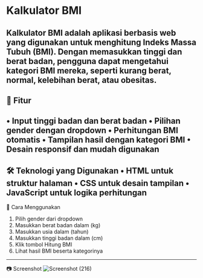 Kalkulator BMI 
==============================================================
Kalkulator BMI adalah aplikasi berbasis web yang digunakan untuk menghitung Indeks Massa Tubuh (BMI). Dengan memasukkan tinggi dan berat badan, pengguna dapat mengetahui kategori BMI mereka, seperti kurang berat, normal, kelebihan berat, atau obesitas.
--------------------------------------------------------------------
🚀 Fitur
-----------------------------------------------------
•	Input tinggi badan dan berat badan
•	Pilihan gender dengan dropdown
•	Perhitungan BMI otomatis
•	Tampilan hasil dengan kategori BMI
•	Desain responsif dan mudah digunakan
-----------------------------------------------------
🛠️ Teknologi yang Digunakan
•	HTML untuk struktur halaman
•	CSS untuk desain tampilan
•	JavaScript untuk logika perhitungan
-----------------------------------------------------
📌 Cara Menggunakan
1.	Pilih gender dari dropdown
2.	Masukkan berat badan dalam (kg)
3.	Masukkan usia dalam (tahun)
4.	Masukkan tinggi badan dalam (cm)
5.	Klik tombol Hitung BMI
6.	Lihat hasil BMI beserta kategorinya
   -----------------------------------------------------
📷 Screenshot
 ![Screenshot (216)](https://github.com/user-attachments/assets/0592af0a-718c-42d4-b3c4-04977858cc2a)


